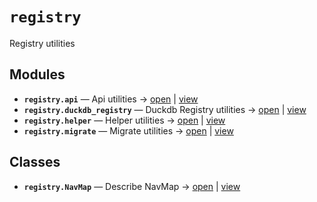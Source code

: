 # `registry`

Registry utilities

<!-- START doctoc generated TOC please keep comment here to allow auto update -->
<!-- END doctoc generated TOC please keep comment here to allow auto update -->

## Modules

- **`registry.api`** — Api utilities → [open](vscode://file//home/paul/kgfoundry/src/registry/api.py:1:1) | [view](https://github.com/github.com/paul-heyse/blob/d00efba427cbed104ea7b610148a4d1332a7d360/src/registry/api.py#L1)
- **`registry.duckdb_registry`** — Duckdb Registry utilities → [open](vscode://file//home/paul/kgfoundry/src/registry/duckdb_registry.py:1:1) | [view](https://github.com/github.com/paul-heyse/blob/d00efba427cbed104ea7b610148a4d1332a7d360/src/registry/duckdb_registry.py#L1)
- **`registry.helper`** — Helper utilities → [open](vscode://file//home/paul/kgfoundry/src/registry/helper.py:1:1) | [view](https://github.com/github.com/paul-heyse/blob/d00efba427cbed104ea7b610148a4d1332a7d360/src/registry/helper.py#L1)
- **`registry.migrate`** — Migrate utilities → [open](vscode://file//home/paul/kgfoundry/src/registry/migrate.py:1:1) | [view](https://github.com/github.com/paul-heyse/blob/d00efba427cbed104ea7b610148a4d1332a7d360/src/registry/migrate.py#L1)

## Classes

- **`registry.NavMap`** — Describe NavMap → [open](vscode://file//home/paul/kgfoundry/src/kgfoundry_common/navmap_types.py:32:1) | [view](https://github.com/github.com/paul-heyse/blob/d00efba427cbed104ea7b610148a4d1332a7d360/src/kgfoundry_common/navmap_types.py#L32-L45)
<!-- agent:readme v1 sha:d00efba427cbed104ea7b610148a4d1332a7d360 content:1b145bc582f2 -->
